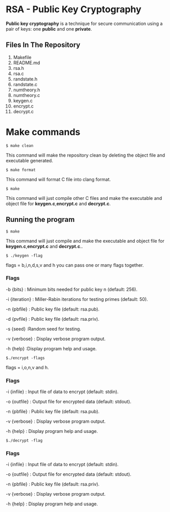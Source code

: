 # RSA - Public Key Cryptography

**Public key cryptography** is a technique for secure communication using a pair of keys: one **public** and one **private**.

## Files In The Repository

1. Makefile
2. README.md
3. rsa.h
4. rsa.c
5. randstate.h
6. randstate.c
7. numtheory.h
8. numtheory.c
9. keygen.c
10. encrypt.c
11. decrypt.c

# Make commands

```
$ make clean
```

This command will make the repository clean by deleting the object file and executable generated.


```
$ make format
```

This command will format C file into clang format.

```
$ make
```

This command will just compile other C files and make the executable and object file for **keygen.c**,**encrypt.c** and **decrypt.c**.

## Running the program

```
$ make
```

This command will just compile and make the executable and object file for **keygen.c**,**encrypt.c** and **decrypt.c**..

```
$ ./keygen -flag
```

flags = b,i,n,d,s,v and h you can pass one or many flags together.

### Flags

-b {bits}
:  Minimum bits needed for public key n (default: 256).

-i {iteration}
: Miller-Rabin iterations for testing primes (default: 50).

-n {pbfile}
:  Public key file (default: rsa.pub).

-d {pvfile}
:  Public key file (default: rsa.priv).

-s {seed}
:Random seed for testing.

-v {verbose}
: Display verbose program output.

-h {help}
:Display program help and usage.

```
$./encrypt -flags
```

flags = i,o,n,v and h.

### Flags

-i {infile}
: Input file of data to encrypt (default: stdin).

-o {outfile}
: Output file for encrypted data (default: stdout).

-n {pbfile}
: Public key file (default: rsa.pub).

-v {verbose}
: Display verbose program output.

-h {help}
: Display program help and usage.



```
$./decrypt -flag
```

### Flags

-i {infile}
: Input file of data to encrypt (default: stdin).

-o {outfile}
: Output file for encrypted data (default: stdout).

-n {pbfile}
: Public key file (default: rsa.priv).

-v {verbose}
: Display verbose program output.

-h {help}
: Display program help and usage.
